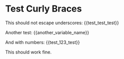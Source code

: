 # Test Curly Braces

This should not escape underscores: {{test_test_test}}

Another test: {{another_variable_name}}

And with numbers: {{test_123_test}}

This should work fine.